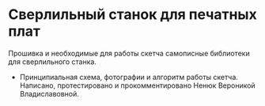 # Сверлильный станок для печатных плат
Прошивка и необходимые для работы скетча самописные библиотеки для сверлильного станка.
+ Принципиальная схема, фотографии и алгоритм работы скетча.
Написано, протестировано и прокомментировано Ненюк Вероникой Владиславовной. 
